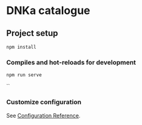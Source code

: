 # DNKa catalogue

## Project setup
```
npm install
```

### Compiles and hot-reloads for development
```
npm run serve
```
``

### Customize configuration
See [Configuration Reference](https://cli.vuejs.org/config/).

